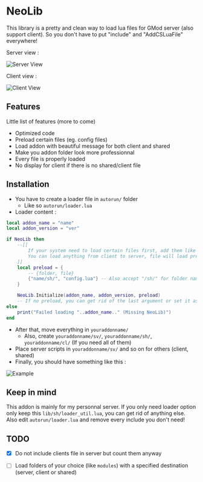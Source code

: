 # NeoLib 

This library is a pretty and clean way to load lua files for GMod server (also support client).
So you don't have to put "include" and "AddCSLuaFile" everywhere!

Server view :

![Server View](https://i.imgur.com/Zsd1wKz.png)

Client view :

![Client View](https://i.imgur.com/CbORL6a.png)


## Features

Little list of features (more to come)
- Optimized code
- Preload certain files (eg. config files)
- Load addon with beautiful message for both client and shared
- Make you addon folder look more professionnal
- Every file is properly loaded
- No display for client if there is no shared/client file

## Installation

- You have to create a loader file in `autorun/` folder
    - Like so `autorun/loader.lua`
- Loader content :
```lua
local addon_name = "name"
local addon_version = "ver"

if NeoLib then 
    --[[
        If your system need to load certain files first, add them like this in preload table.
        You can load anything from client to server, file will load properly
    ]] 
    local preload = {
        -- {folder, file}
        {"name/sh/", "config.lua"} -- Also accept "/sh/" for folder name but not "sh" or "sh/"
    }

    NeoLib.Initialize(addon_name, addon_version, preload)
    -- If no preload, you can get rid of the last argument or set it as nil
else
    print("Failed loading "..addon_name.." (Missing NeoLib)")    
end
```
- After that, move everything in `youraddonname/`
    - Also, create `youraddonname/sv/`, `youraddonname/sh/`, `youraddonname/cl/` (If you need all of them)
- Place server scripts in `youraddonname/sv/` and so on for others (client, shared)
- Finally, you should have something like this : 

![Example](https://i.imgur.com/otc58l8.gif)

## Keep in mind

This addon is mainly for my personnal server. If you only need loader option only keep this `lib/sh/loader_util.lua`, you can get rid of anything else.
Also edit `autorun/loader.lua` and remove every include you don't need!

## TODO

- [x] Do not include clients file in server but count them anyway
- [ ] Load folders of your choice (like `modules`) with a specified destination (server, client or shared)


